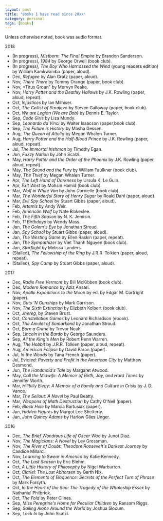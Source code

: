 ```yaml
---
layout: post
title: "Books I have read since 20xx"
category: personal
tags: [books]
---
```


Unless otherwise noted, book was audio format.

2018
- (In progress), *Mistborn: The Final Empire* by Brandon Sanderson.
- (In progress), *1984* by George Orwell (book club).
- (In progress), *The Boy Who Harnassed the Wind* (young readers edition) by William Kamkwamba (paper, aloud).
- Dec, *Refugee* by Alan Gratz (paper, aloud).
- Nov, *There There* by Tommy Orange (paper, book club).
- Nov, *Titus Groan" by Mervyn Peake.
- Nov, *Harry Potter and the Deathly Hallows* by J.K. Rowling (paper, aloud, repeat).
- Oct, *Injustices* by Ian Milhiser.
- Oct, *The Cellist of Sarajevo* by Steven Galloway (paper, book club).
- Oct, *We are Legion (We are Bob)* by Dennis E. Taylor.
- Sep, *Code Girls* by Liza Mundy.
- Sep, *Leonardo da Vinci* by Walter Isaacson (paper,book club).
- Sep, *The Future is History* by Masha Gessen.
- Aug, *The Queen of Attolia* by Megan Whalen Turner.
- Aug, *Harry Potter and the Half-Blood Prince* by J.K. Rowling (paper, aloud, repeat).
- Jul, *The Immortal Irishman* by Timothy Egan.
- Jun, *Fuzzy Nation* by John Scalzi.
- May, *Harry Potter and the Order of the Phoenix* by J.K. Rowling (paper, aloud, repeat).
- May, *The Sound and the Fury* by William Faulkner (book club).
- May, *The Thief* by Megan Whalen Turner.
- Apr, *The Left Hand of Darkness* by Ursula K. Le Guin.
- Apr, *Exit West* by Mohsin Hamid (book club).
- Mar, *Wolf in White Van* by John Darnielle (book club).
- Mar, *The Wonderful Story of Henry Sugar* by Roald Dahl (paper, aloud).
- Mar, *Evil Spy School* by Stuart Gibbs (paper, aloud).
- Feb, *Artemis* by Andy Weir.
- Feb, *American Wolf* by Nate Blakeslee.
- Feb, *The Fifth Season* by N. K. Jemisin.
- Feb, *11 Birthdays* by Wendy Mass.
- Jan, *The Golem's Eye* by Jonathan Stroud.
- Jan, *Spy School* by Stuart Gibbs (paper, aloud).
- Jan, *The Westing Game* by Ellen Raskin (paper, repeat).
- Jan, *The Sympathizer* by Viet Thanh Nguyen (book club).
- Jan, *Starflight* by Melissa Landers.
- (Stalled), *The Fellowship of the Ring* by J.R.R. Tolkien (paper, aloud, repeat).
- (Stalled), *Spy Camp* by Stuart Gibbs (paper, aloud).

2017
- Dec, *Radio Free Vermont* by Bill McKibben (book club).
- Dec, *Modern Romance* by Aziz Ansari.
- Nov, *Apollo Expeditions to the Moon* by ed. by Edgar M. Cortright (paper).
- Nov, *Guts 'N Gunships* by Mark Garrison.
- Nov, *The Sixth Extinction* by Elizbeth Kolbert (book club).
- Oct, *Jhereg*, by Steven Brust.
- Oct, *Constellation Games* by Leonard Richardson (ebook).
- Oct, *The Amulet of Samarkand* by Jonathan Stroud.
- Oct, *Born a Crime* by Trevor Noah.
- Sep, *Lincoln in the Bardo* by George Saunders.
- Sep, *All the King's Men* by Robert Penn Warren.
- Aug, *The Hobbit* by J.R.R. Tolkien (paper, aloud, repeat).
- Aug, *American Eclipse* by David Baron (paper).
- Jul, *In the Woods* by Tana French (paper).
- Jul, *Evicted: Poverty and Profit in the American City* by Matthew Desmond.
- Jun, *The Handmaid's Tale* by Margaret Atwood.
- May, *Call the Midwife: A Memoir of Birth, Joy, and Hard Times* by Jennifer Worth.
- Mar, *Hillbilly Elegy: A Memoir of a Family and Culture in Crisis* by J. D. Vance.
- Mar, *The Sellout: A Novel* by Paul Beatty.
- Mar, *Weapons of Math Destruction* by Cathy O'Neil (paper).
- Feb, *Black Hole* by Marcia Bartusiak (paper).
- Jan, *Hidden Figures* by Margot Lee Shetterly.
- Jan, *John Quincy Adams* by Harlow Giles Unger.

2016
- Dec, *The Brief Wondrous Life of Oscar Wao* by Junot Diaz.
- Nov, *The Magicians: A Novel* by Lev Grossman.
- Nov, *The River of Doubt: Theodore Roosevelt's Darkest Journey* by Candice Millard.
- Nov, *Learning to Swear in America* by Katie Kennedy.
- Oct, *The Last Season* by Eric Blehm.
- Oct, *A Little History of Philosophy* by Nigel Warburton.
- Oct, *Clariel: The Lost Abhorsen* by Garth Nix.
- Oct, *The Elements of Eloquence: Secrets of the Perfect Turn of Phrase* by Mark Forsyth.
- Oct, *In the Heart of the Sea: The Tragedy of the Whaleship Essex* by Nathaniel Philbrick.
- Oct, *The Fold* by Peter Clines.
- Sep, *Miss Peregrine's Home for Peculiar Children* by Ransom Riggs.
- Sep, *Sailing Alone Around the World* by Joshua Slocum.
- Sep, *Lock In* by John Scalzi.